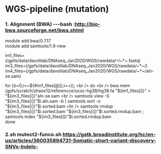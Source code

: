 # WGS-pipeline (mutation)
### 1. Alignment (BWA) ---bash :http://bio-bwa.sourceforge.net/bwa.shtml
module add bwa/0.7.17 <br />
module add samtools/1.9-new <br />

im1_files=(/gpfs/data/davolilab/DNAseq_Jan2020/WGS/rawdata/`*`/~*~.fastq) <br />
im3_files=(/gpfs/data/davolilab/DNAseq_Jan2020/WGS/rawdata/~*~/) <br />
im4_files=(/gpfs/data/davolilab/DNAseq_Jan2020/WGS/rawdata/~*~/aln-se.sam) <br />

for ((i=0;i<=${#im1_files[@]};i++)); <br />
do <br />
bwa mem /gpfs/scratch/zhaox12/referencce/ucsc-hg38/hg38.fa "${im1_files[i]}" > "${im3_files[i]}"aln-se.sam <br />
samtools view -S "${im3_files[i]}"$i.aln.sam -b | samtools sort -o "${im3_files[i]}"$i.sorted.bam <br />
samtools rmdup "${im3_files[i]}"$i.sorted.bam "${im3_files[i]}"$i.sorted.rmdup.bam ; samtools index "${im3_files[i]}"$i.sorted.rmdup.bam <br />
done <br />

### 2.sh mutect2-funco.sh https://gatk.broadinstitute.org/hc/en-us/articles/360035894731-Somatic-short-variant-discovery-SNVs-Indels-





